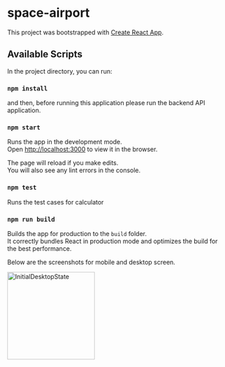 # space-airport

This project was bootstrapped with [Create React App](https://github.com/facebook/create-react-app).

## Available Scripts

In the project directory, you can run:
### `npm install` 

and then, before running this application please run the backend API application.
### `npm start`

Runs the app in the development mode.<br />
Open [http://localhost:3000](http://localhost:3000) to view it in the browser.

The page will reload if you make edits.<br />
You will also see any lint errors in the console.

### `npm test`

Runs the test cases for calculator

### `npm run build`

Builds the app for production to the `build` folder.<br />
It correctly bundles React in production mode and optimizes the build for the best performance.

Below are the screenshots for mobile and desktop screen.

<img width="200" alt="InitialDesktopState" src="https://user-images.githubusercontent.com/66398574/90978339-881ee980-e590-11ea-899f-b248cd30aebe.PNG">

